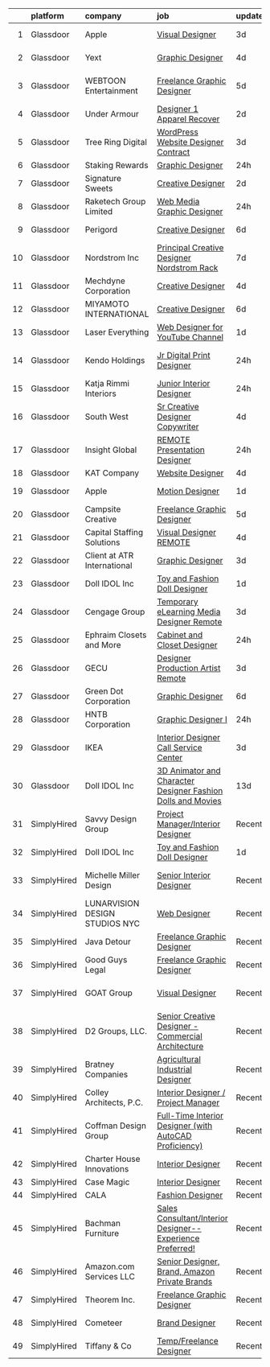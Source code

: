 

|    | platform    | company                        | job                                                                                                                                                                                                                                                                                                                                                                                                                                                                                                                                                                                                                                                                                                                                                                                                                                                                                                                                                                         | update_time   | location             |
|---:|:------------|:-------------------------------|:----------------------------------------------------------------------------------------------------------------------------------------------------------------------------------------------------------------------------------------------------------------------------------------------------------------------------------------------------------------------------------------------------------------------------------------------------------------------------------------------------------------------------------------------------------------------------------------------------------------------------------------------------------------------------------------------------------------------------------------------------------------------------------------------------------------------------------------------------------------------------------------------------------------------------------------------------------------------------|:--------------|:---------------------|
|  1 | Glassdoor   | Apple                          | [Visual Designer](https://www.glassdoor.com/partner/jobListing.htm?pos=122&ao=1136043&s=58&guid=000001823947a23085afd6372232d515&src=GD_JOB_AD&t=SR&vt=w&cs=1_75fa2d6f&cb=1658818372533&jobListingId=1008022537162&jrtk=3-0-1g8skf8ilkuig801-1g8skf8j2j46s800-9972ca5bc58af6d7-)                                                                                                                                                                                                                                                                                                                                                                                                                                                                                                                                                                                                                                                                                            | 3d            | Cupertino, CA        |
|  2 | Glassdoor   | Yext                           | [Graphic Designer](https://www.glassdoor.com/partner/jobListing.htm?pos=130&ao=1136043&s=58&guid=000001823947a23085afd6372232d515&src=GD_JOB_AD&t=SR&vt=w&ea=1&cs=1_f3b028e7&cb=1658818372537&jobListingId=1008020269513&jrtk=3-0-1g8skf8ilkuig801-1g8skf8j2j46s800-fec916a2e6c2da3c-)                                                                                                                                                                                                                                                                                                                                                                                                                                                                                                                                                                                                                                                                                      | 4d            | New York, NY         |
|  3 | Glassdoor   | WEBTOON Entertainment          | [Freelance Graphic Designer](https://www.glassdoor.com/partner/jobListing.htm?pos=112&ao=1136043&s=58&guid=000001823947a23085afd6372232d515&src=GD_JOB_AD&t=SR&vt=w&cs=1_0902d814&cb=1658818372532&jobListingId=1008018881785&jrtk=3-0-1g8skf8ilkuig801-1g8skf8j2j46s800-dc591ee017be06c1-)                                                                                                                                                                                                                                                                                                                                                                                                                                                                                                                                                                                                                                                                                 | 5d            | Los Angeles, CA      |
|  4 | Glassdoor   | Under Armour                   | [Designer 1  Apparel   Recover](https://www.glassdoor.com/partner/jobListing.htm?pos=119&ao=1136043&s=58&guid=000001823947a23085afd6372232d515&src=GD_JOB_AD&t=SR&vt=w&cs=1_86c07b16&cb=1658818372532&jobListingId=1008024516718&jrtk=3-0-1g8skf8ilkuig801-1g8skf8j2j46s800-ccd133f9e954afdc-)                                                                                                                                                                                                                                                                                                                                                                                                                                                                                                                                                                                                                                                                              | 2d            | New York, NY         |
|  5 | Glassdoor   | Tree Ring Digital              | [WordPress Website Designer  Contract ](https://www.glassdoor.com/partner/jobListing.htm?pos=108&ao=1136043&s=58&guid=000001823947a23085afd6372232d515&src=GD_JOB_AD&t=SR&vt=w&ea=1&cs=1_2972401c&cb=1658818372531&jobListingId=1008023268607&jrtk=3-0-1g8skf8ilkuig801-1g8skf8j2j46s800-8a16198373301fda-)                                                                                                                                                                                                                                                                                                                                                                                                                                                                                                                                                                                                                                                                 | 3d            | Remote               |
|  6 | Glassdoor   | Staking Rewards                | [Graphic Designer](https://www.glassdoor.com/partner/jobListing.htm?pos=113&ao=1136043&s=58&guid=000001823947a23085afd6372232d515&src=GD_JOB_AD&t=SR&vt=w&ea=1&cs=1_2fd229f6&cb=1658818372532&jobListingId=1008027670140&jrtk=3-0-1g8skf8ilkuig801-1g8skf8j2j46s800-75aa46efe73efbf0-)                                                                                                                                                                                                                                                                                                                                                                                                                                                                                                                                                                                                                                                                                      | 24h           | Remote               |
|  7 | Glassdoor   | Signature Sweets               | [Creative Designer](https://www.glassdoor.com/partner/jobListing.htm?pos=106&ao=1136043&s=58&guid=000001823947a23085afd6372232d515&src=GD_JOB_AD&t=SR&vt=w&ea=1&cs=1_f2647109&cb=1658818372531&jobListingId=1008024509991&jrtk=3-0-1g8skf8ilkuig801-1g8skf8j2j46s800-13eb26eb029e9130-)                                                                                                                                                                                                                                                                                                                                                                                                                                                                                                                                                                                                                                                                                     | 2d            | Stuart, FL           |
|  8 | Glassdoor   | Raketech Group Limited         | [Web   Media Graphic Designer](https://www.glassdoor.com/partner/jobListing.htm?pos=127&ao=1136043&s=58&guid=000001823947a23085afd6372232d515&src=GD_JOB_AD&t=SR&vt=w&ea=1&cs=1_97ee8be7&cb=1658818372537&jobListingId=1008027517302&jrtk=3-0-1g8skf8ilkuig801-1g8skf8j2j46s800-7ebc526beab243bb-)                                                                                                                                                                                                                                                                                                                                                                                                                                                                                                                                                                                                                                                                          | 24h           | Remote               |
|  9 | Glassdoor   | Perigord                       | [Creative Designer](https://www.glassdoor.com/partner/jobListing.htm?pos=111&ao=1136043&s=58&guid=000001823947a23085afd6372232d515&src=GD_JOB_AD&t=SR&vt=w&ea=1&cs=1_048c01a2&cb=1658818372532&jobListingId=1008016236562&jrtk=3-0-1g8skf8ilkuig801-1g8skf8j2j46s800-2d2da7d0de16f4a9-)                                                                                                                                                                                                                                                                                                                                                                                                                                                                                                                                                                                                                                                                                     | 6d            | Branford, CT         |
| 10 | Glassdoor   | Nordstrom Inc                  | [Principal Creative Designer   Nordstrom Rack](https://www.glassdoor.com/partner/jobListing.htm?pos=121&ao=1136043&s=58&guid=000001823947a23085afd6372232d515&src=GD_JOB_AD&t=SR&vt=w&cs=1_9f222539&cb=1658818372533&jobListingId=1008012305650&jrtk=3-0-1g8skf8ilkuig801-1g8skf8j2j46s800-a58452b8e9c2c9ac-)                                                                                                                                                                                                                                                                                                                                                                                                                                                                                                                                                                                                                                                               | 7d            | New York, NY         |
| 11 | Glassdoor   | Mechdyne Corporation           | [Creative Designer](https://www.glassdoor.com/partner/jobListing.htm?pos=115&ao=1136043&s=58&guid=000001823947a23085afd6372232d515&src=GD_JOB_AD&t=SR&vt=w&ea=1&cs=1_481f2b1d&cb=1658818372532&jobListingId=1008020113807&jrtk=3-0-1g8skf8ilkuig801-1g8skf8j2j46s800-502c6bab245108d4-)                                                                                                                                                                                                                                                                                                                                                                                                                                                                                                                                                                                                                                                                                     | 4d            | Mountain View, CA    |
| 12 | Glassdoor   | MIYAMOTO INTERNATIONAL         | [Creative Designer](https://www.glassdoor.com/partner/jobListing.htm?pos=123&ao=1136043&s=58&guid=000001823947a23085afd6372232d515&src=GD_JOB_AD&t=SR&vt=w&cs=1_59a2c9c2&cb=1658818372533&jobListingId=1008015236764&jrtk=3-0-1g8skf8ilkuig801-1g8skf8j2j46s800-630770cbcfdcd962-)                                                                                                                                                                                                                                                                                                                                                                                                                                                                                                                                                                                                                                                                                          | 6d            | Ponce, PR            |
| 13 | Glassdoor   | Laser Everything               | [Web Designer for YouTube Channel](https://www.glassdoor.com/partner/jobListing.htm?pos=118&ao=1136043&s=58&guid=000001823947a23085afd6372232d515&src=GD_JOB_AD&t=SR&vt=w&ea=1&cs=1_8372a021&cb=1658818372532&jobListingId=1008025134093&jrtk=3-0-1g8skf8ilkuig801-1g8skf8j2j46s800-0d8e0a486fc81ab9-)                                                                                                                                                                                                                                                                                                                                                                                                                                                                                                                                                                                                                                                                      | 1d            | Remote               |
| 14 | Glassdoor   | Kendo Holdings                 | [Jr Digital   Print Designer](https://www.glassdoor.com/partner/jobListing.htm?pos=129&ao=1136043&s=58&guid=000001823947a23085afd6372232d515&src=GD_JOB_AD&t=SR&vt=w&cs=1_548119ea&cb=1658818372537&jobListingId=1008028554560&jrtk=3-0-1g8skf8ilkuig801-1g8skf8j2j46s800-bcf1f846f014ade9-)                                                                                                                                                                                                                                                                                                                                                                                                                                                                                                                                                                                                                                                                                | 24h           | San Francisco, CA    |
| 15 | Glassdoor   | Katja Rimmi Interiors          | [Junior Interior Designer](https://www.glassdoor.com/partner/jobListing.htm?pos=126&ao=1136043&s=58&guid=000001823947a23085afd6372232d515&src=GD_JOB_AD&t=SR&vt=w&ea=1&cs=1_ec4111d5&cb=1658818372537&jobListingId=1008027959855&jrtk=3-0-1g8skf8ilkuig801-1g8skf8j2j46s800-3bec35b7a7914e02-)                                                                                                                                                                                                                                                                                                                                                                                                                                                                                                                                                                                                                                                                              | 24h           | Menlo Park, CA       |
| 16 | Glassdoor   | South West                     | [Sr Creative Designer   Copywriter](https://www.glassdoor.com/partner/jobListing.htm?pos=116&ao=1136043&s=58&guid=000001823947a23085afd6372232d515&src=GD_JOB_AD&t=SR&vt=w&cs=1_0e72f529&cb=1658818372532&jobListingId=1008019442445&jrtk=3-0-1g8skf8ilkuig801-1g8skf8j2j46s800-4a4bf2ee594f9bc8-)                                                                                                                                                                                                                                                                                                                                                                                                                                                                                                                                                                                                                                                                          | 4d            | Dallas, TX           |
| 17 | Glassdoor   | Insight Global                 | [REMOTE Presentation Designer](https://www.glassdoor.com/partner/jobListing.htm?pos=103&ao=1110586&s=58&guid=000001823947a23085afd6372232d515&src=GD_JOB_AD&t=SR&vt=w&cs=1_d047c8ea&cb=1658818372531&jobListingId=1008029353797&cpc=FB7E4A1762AE5BEC&jrtk=3-0-1g8skf8ilkuig801-1g8skf8j2j46s800-909bac6cea4dd9b0--6NYlbfkN0BKkHZu3wF05EeDimN_p6sYpKCMArvwa95YdH7UpkaBCqc7l59ErwqcIquYO0j72pfCcZs1Ztqq30LtMx-NHFwfBx60xutkoVNE8zVezPRu-t87tA0dyUF-7i0qWiAPyK03w_qZTSDszhuo-vzSZVXIonlGtnLpKsiMV3B_8u56An-ZL4zgM5c6Citth_rJrN4UkRKVZF3xE69-rE_V9ETFYlztiuPHsF5nwn1eTE1lUM0JfBqW9gIY2HDNFOgvz3h2qjDbvzUq1wKHDJx6MS7p2U6vKXELBbvNPERgLIP8HNPS2swCC2siFJWy3XPxx69OFa6ILvzDn6P2gwMYyhB0Ljeb-fCEJIb3xFbyttSiSfIXNpFTpYoCe6cebl0wI0DEPOjGEIFBG8DCA2KWu_8eQfLRVN1waIlODsosSJbnNzCn7iAK3MrCFFvj3Py-9HGG91EsIqPnLtJZz_g92qHH0b1QSK9W3elGhyEh1xmAy786B768PGQf)                                                                                                                          | 24h           | San Diego, CA        |
| 18 | Glassdoor   | KAT   Company                  | [Website Designer](https://www.glassdoor.com/partner/jobListing.htm?pos=109&ao=1136043&s=58&guid=000001823947a23085afd6372232d515&src=GD_JOB_AD&t=SR&vt=w&ea=1&cs=1_3317cabd&cb=1658818372532&jobListingId=1008019791424&jrtk=3-0-1g8skf8ilkuig801-1g8skf8j2j46s800-12928fda949b1117-)                                                                                                                                                                                                                                                                                                                                                                                                                                                                                                                                                                                                                                                                                      | 4d            | Remote               |
| 19 | Glassdoor   | Apple                          | [Motion Designer](https://www.glassdoor.com/partner/jobListing.htm?pos=128&ao=1136043&s=58&guid=000001823947a23085afd6372232d515&src=GD_JOB_AD&t=SR&vt=w&cs=1_c134d641&cb=1658818372537&jobListingId=1008025033702&jrtk=3-0-1g8skf8ilkuig801-1g8skf8j2j46s800-ed95eb0072bad6c0-)                                                                                                                                                                                                                                                                                                                                                                                                                                                                                                                                                                                                                                                                                            | 1d            | Cupertino, CA        |
| 20 | Glassdoor   | Campsite Creative              | [Freelance Graphic Designer](https://www.glassdoor.com/partner/jobListing.htm?pos=120&ao=1136043&s=58&guid=000001823947a23085afd6372232d515&src=GD_JOB_AD&t=SR&vt=w&ea=1&cs=1_360034b1&cb=1658818372533&jobListingId=1008017467204&jrtk=3-0-1g8skf8ilkuig801-1g8skf8j2j46s800-5fb5e31a3e97249a-)                                                                                                                                                                                                                                                                                                                                                                                                                                                                                                                                                                                                                                                                            | 5d            | Remote               |
| 21 | Glassdoor   | Capital Staffing Solutions     | [Visual Designer  REMOTE](https://www.glassdoor.com/partner/jobListing.htm?pos=104&ao=1110586&s=58&guid=000001823947a23085afd6372232d515&src=GD_JOB_AD&t=SR&vt=w&ea=1&cs=1_f3b31638&cb=1658818372531&jobListingId=1008020606131&cpc=8795CF9063CD573D&jrtk=3-0-1g8skf8ilkuig801-1g8skf8j2j46s800-8d05ca1c3eee9e76--6NYlbfkN0AHXq2vAVwR3IH7wgnTMdWCa3HguypIXx0DFudX-u0zu6XSU0N9gDGCMsnO9yvyAfOF5aEsSyeU78o6xlcfEn1OqMZeAXP26H07jpAXBxLH7MImjw94Vc5wl9j24mCsReRXv0ftLnyae4hV3eajRMzR_qmAmdQZQuNfMZEX5FTgvtnopjwJ0oCZ3_zxHSwxWCjeUNnNrtpTMqHWodhA_xabevyzKoce5B6mXbbgz1Fhf41_XeRvHAgNsZrPDb8pDF00-pPY5tds2qhmQbZWcKb4K1cdOxEtvznw17UI0MjWH0GcTaldu7qFUMea3pqhLbLZj8pQubAaZ7Scl1gToJHjWEg5vQMbUY9KlcuaoE8Yekam2-Fz8lHLmA70GfUl3Cc2q-NzgGUBQt5DKNvxZDYnaJ26cUwXytW8EElx-pCPsqAc8d6oGUU3eeP1cCsXWKX6uKtnOIJzr0RBhjEL8NfxEaHVwN64vbz_OWmKcZ2yh3dpe3pVzBR_IuE7uw6xH8B687v7uxthQA%3D%3D)                                                                                              | 4d            | Remote               |
| 22 | Glassdoor   | Client at ATR International    | [Graphic Designer](https://www.glassdoor.com/partner/jobListing.htm?pos=105&ao=1110586&s=58&guid=000001823947a23085afd6372232d515&src=GD_JOB_AD&t=SR&vt=w&ea=1&cs=1_84b038af&cb=1658818372532&jobListingId=1008022859838&cpc=9908D8D4413DBB8A&jrtk=3-0-1g8skf8ilkuig801-1g8skf8j2j46s800-cba34c279f5bf9ee--6NYlbfkN0AX4hI7SJ9l2kNfdABvJlk919Y86vyLcjizxfZOFgPMMsRq3v6HS6oghhM_BN5MgfEcTsNA3it6wzMGzaGBFFFaeXfWMOFrrFowzwZWV0FWq6-QGCcqtzSJvYSGA4hpCBznx-ugZuJLIcxypvyYnKIeI0Cg9hOiDjJE2K8XK5681oS5YWNsB0fxJu4xyxn7yIwlC3RcNXbZOfnzwGHsEA9zKEAviQU8_zxnMjBCDdYX_bKygzHBdB-SRrkTePGBl1lbvV4YwJCruHxTgidNiE7miGFYO3pwsQeLXaG6o9mqgnKlZ_Ie1wFeZeid3P4O5_W90EZb-whJUs0b3TsvHmuWwSAb6y5l9erco0j6bHr7LqTR7CTkgIcweZaJERLK04-7wRCRppyYNAmL8C9oPeXur4B7VD35LHeu-tP3Wa7jDoftiNMtywlYzd7KajngRvPHVjrHITxsDlvSXRoPnLhay5eEcO79abtlrNm9DWRANwvZKL__7_FxD8OB_tTX6-JCfKDong4CfH1Wdh_BYWPc)                                                                                                 | 3d            | Saint Paul, MN       |
| 23 | Glassdoor   | Doll IDOL Inc                  | [Toy and Fashion Doll Designer](https://www.glassdoor.com/partner/jobListing.htm?pos=107&ao=1136043&s=58&guid=000001823947a23085afd6372232d515&src=GD_JOB_AD&t=SR&vt=w&ea=1&cs=1_3c8f603f&cb=1658818372531&jobListingId=1008026239189&jrtk=3-0-1g8skf8ilkuig801-1g8skf8j2j46s800-02134f8ea2b4610e-)                                                                                                                                                                                                                                                                                                                                                                                                                                                                                                                                                                                                                                                                         | 1d            | Remote               |
| 24 | Glassdoor   | Cengage Group                  | [Temporary eLearning Media Designer  Remote ](https://www.glassdoor.com/partner/jobListing.htm?pos=110&ao=1136043&s=58&guid=000001823947a23085afd6372232d515&src=GD_JOB_AD&t=SR&vt=w&cs=1_bfb47a8a&cb=1658818372532&jobListingId=1008022740182&jrtk=3-0-1g8skf8ilkuig801-1g8skf8j2j46s800-8a99bf06a3c1a759-)                                                                                                                                                                                                                                                                                                                                                                                                                                                                                                                                                                                                                                                                | 3d            | Temecula, CA         |
| 25 | Glassdoor   | Ephraim Closets and More       | [Cabinet and Closet Designer](https://www.glassdoor.com/partner/jobListing.htm?pos=101&ao=1110586&s=58&guid=000001823947a23085afd6372232d515&src=GD_JOB_AD&t=SR&vt=w&ea=1&cs=1_37c7349c&cb=1658818372531&jobListingId=1008028467818&cpc=E773D000C9BC26FA&jrtk=3-0-1g8skf8ilkuig801-1g8skf8j2j46s800-fd963901809af6b4--6NYlbfkN0DfhRLDY5E7BVY3xhBTAobuSaZ3WR2SqAJ-w4NHeQGDZxuTLtiUsxSy1c5pCjQbY0CrurWALSMEaQQjZCnJ8pOzvrSSxbY42DSB8R5r3gVi_6QF4WE52h9l7f8GaDDZTe3UgSUoSFVC0NCDTsdlhxzadRSs2O6NCOf-9XQnOkjF6TaeF3Rc3JAXrZQ4vBEyVe9J0ZiMxTTfDuEyOL1Jk7KD1OwioO3i_bE8uUjIutLnYQmVNxmryzMZAGRh4QQ7Z6M2lSZhi0k5KOcKf5m1FrRUyow-QeCCULX0nDDr55s44nf3fEAqO_lcmPw4uVxR3hOrKkZWQe95j4HXeMsnvpOK7KkhI_h5ReL-H--KcJ5J4d5XSCnEPf4PBb5USpUsHl0eOm77W3smMW7iL92njyPNdqaVzJzkMxcyaXnVn6OwSvqGf28Zan_T-b_HKtF3eAv6AFPL4qX3fFPbfeRlFImKu1i53Fv9nLI9z2RNT_noWJJnVsNgwJSpFKTa9k9HLp0%3D)                                                                                                        | 24h           | Pompano Beach, FL    |
| 26 | Glassdoor   | GECU                           | [Designer Production Artist  Remote ](https://www.glassdoor.com/partner/jobListing.htm?pos=114&ao=1136043&s=58&guid=000001823947a23085afd6372232d515&src=GD_JOB_AD&t=SR&vt=w&cs=1_79937503&cb=1658818372532&jobListingId=1008024070976&jrtk=3-0-1g8skf8ilkuig801-1g8skf8j2j46s800-eba3e9fba45cad5b-)                                                                                                                                                                                                                                                                                                                                                                                                                                                                                                                                                                                                                                                                        | 3d            | Remote               |
| 27 | Glassdoor   | Green Dot Corporation          | [Graphic Designer](https://www.glassdoor.com/partner/jobListing.htm?pos=124&ao=1136043&s=58&guid=000001823947a23085afd6372232d515&src=GD_JOB_AD&t=SR&vt=w&cs=1_52d82509&cb=1658818372537&jobListingId=1008015966280&jrtk=3-0-1g8skf8ilkuig801-1g8skf8j2j46s800-e0ca547690ef6957-)                                                                                                                                                                                                                                                                                                                                                                                                                                                                                                                                                                                                                                                                                           | 6d            | Remote               |
| 28 | Glassdoor   | HNTB Corporation               | [Graphic Designer I](https://www.glassdoor.com/partner/jobListing.htm?pos=125&ao=1136043&s=58&guid=000001823947a23085afd6372232d515&src=GD_JOB_AD&t=SR&vt=w&cs=1_2f10dc1c&cb=1658818372537&jobListingId=1008029106067&jrtk=3-0-1g8skf8ilkuig801-1g8skf8j2j46s800-fdafdbfb3c81a6ac-)                                                                                                                                                                                                                                                                                                                                                                                                                                                                                                                                                                                                                                                                                         | 24h           | New York, NY         |
| 29 | Glassdoor   | IKEA                           | [Interior Designer   Call Service Center](https://www.glassdoor.com/partner/jobListing.htm?pos=102&ao=1110586&s=58&guid=000001823947a23085afd6372232d515&src=GD_JOB_AD&t=SR&vt=w&cs=1_d7041dca&cb=1658818372531&jobListingId=1008023116736&cpc=8795CF9063CD573D&jrtk=3-0-1g8skf8ilkuig801-1g8skf8j2j46s800-2357c15f09d9f8de--6NYlbfkN0Duvs8W9J3ng6gJug0TleWEiZhMTn3xkaahiVgbeU0KWY7EIJvg5hnSIF7iYU2XS_0jU6Sx4wmQmvg9P_US_cw-WXZHjIpgawYl_mMVJn5VYuk-s0DZ8mEMzHdbUrX3yJwdgPAHKe917rCi7UOCu8_oK09ggPuRvk2s-fCWGGPTR51p0BE7TrioRrX-dio459cfD0ouNfctFzi--RS9ZT9gRbZJXMyjhS6GcIWEWO8lYCs3E3L45gWQ6M6lMuqf71L8OILfTcw8_a7VNOFWlBQpR138tLu7o79DjZLaGMhuAWWz-7sy5wOoUTPmCFYov8iVDB4QL9rbVAuOcHglHWu5SX4lkF-EDTByeP-0aK-Ls-wjw1T10OGuzvsUjso1cbo2q3LLJnRgbpZ0i1fKyLtKBeTD7JlAXPXjYSZiR6FDzBrvi1_UjlA57hx5pjJWb4hAO4I5U1f32mMwxtyn40pa1uvWDOzfcxe3_3EmN6yr2tFk5IHEOpOl4anJYcV9S_nPklPrZ7tuJYptqpEebl3dqJQ0d6wNWC6eyfiobk0TULZUZVfTB0WpdEVkEXoq-Vf3YZTaRZMg1TWbSK7ZAXG-4IKjBFISPQA%3D) | 3d            | Baltimore, MD        |
| 30 | Glassdoor   | Doll IDOL Inc                  | [3D Animator and Character Designer   Fashion Dolls and Movies](https://www.glassdoor.com/partner/jobListing.htm?pos=117&ao=1136043&s=58&guid=000001823947a23085afd6372232d515&src=GD_JOB_AD&t=SR&vt=w&ea=1&cs=1_a7b7e473&cb=1658818372532&jobListingId=1008000050419&jrtk=3-0-1g8skf8ilkuig801-1g8skf8j2j46s800-692803b7bef0db82-)                                                                                                                                                                                                                                                                                                                                                                                                                                                                                                                                                                                                                                         | 13d           | Remote               |
| 31 | SimplyHired | Savvy Design Group             | [Project Manager/Interior Designer](https://www.simplyhired.com/job/YsTVNp6nM336MjEWyi9A2oN5zVIl9wlJWq0tDVxZK_pWOgvFYeDoqg?q=creative+designer)                                                                                                                                                                                                                                                                                                                                                                                                                                                                                                                                                                                                                                                                                                                                                                                                                             | Recently      | St. Louis, MO        |
| 32 | SimplyHired | Doll IDOL Inc                  | [Toy and Fashion Doll Designer](https://www.simplyhired.com/job/2IaKcHnDmUxDsDQaVIj2WCBTuDfSxjh-FWeZAfxuDEby9ylAz8o29g?q=creative+designer)                                                                                                                                                                                                                                                                                                                                                                                                                                                                                                                                                                                                                                                                                                                                                                                                                                 | 1d            | Remote               |
| 33 | SimplyHired | Michelle Miller Design         | [Senior Interior Designer](https://www.simplyhired.com/job/Sys27llYxhHd2Iu__rvU_izDDcx-fz8jwbDpbCIOLy5Dr_B0O3v-Mg?q=creative+designer)                                                                                                                                                                                                                                                                                                                                                                                                                                                                                                                                                                                                                                                                                                                                                                                                                                      | Recently      | Saint Petersburg, FL |
| 34 | SimplyHired | LUNARVISION DESIGN STUDIOS NYC | [Web Designer](https://www.simplyhired.com/job/7wE3pamR15HQwaEOaKGf1KcOvyxq0D-VmzrVmSzQrCffpmes8q52tw?q=creative+designer)                                                                                                                                                                                                                                                                                                                                                                                                                                                                                                                                                                                                                                                                                                                                                                                                                                                  | Recently      | Remote               |
| 35 | SimplyHired | Java Detour                    | [Freelance Graphic Designer](https://www.simplyhired.com/job/yTHNGr_2rj2rfiuzlpX9okId_jQHvk40sZ-q7z_fbjJVdtYJZTmMWg?q=creative+designer)                                                                                                                                                                                                                                                                                                                                                                                                                                                                                                                                                                                                                                                                                                                                                                                                                                    | Recently      | Remote               |
| 36 | SimplyHired | Good Guys Legal                | [Freelance Graphic Designer](https://www.simplyhired.com/job/jM1OHYhB0Kfw4TqnTCopBSQInBBYgm1dZI-1q0Tbs6fAsULJpHfgCw?q=creative+designer)                                                                                                                                                                                                                                                                                                                                                                                                                                                                                                                                                                                                                                                                                                                                                                                                                                    | Recently      | Remote               |
| 37 | SimplyHired | GOAT Group                     | [Visual Designer](https://www.simplyhired.com/job/_pMABjasQnC6Kjsddnao3Avqh1mQpX-KZKVbp3CiHlY0QuQRBSVq1g?q=creative+designer)                                                                                                                                                                                                                                                                                                                                                                                                                                                                                                                                                                                                                                                                                                                                                                                                                                               | Recently      | Los Angeles, CA      |
| 38 | SimplyHired | D2 Groups, LLC.                | [Senior Creative Designer - Commercial Architecture](https://www.simplyhired.com/job/Yzphuvu4v4KIeGAg97r-GC4K2aaGuq7WuIAfSSpOBYl9P_dmzDtnLw?q=creative+designer)                                                                                                                                                                                                                                                                                                                                                                                                                                                                                                                                                                                                                                                                                                                                                                                                            | Recently      | King of Prussia, PA  |
| 39 | SimplyHired | Bratney Companies              | [Agricultural Industrial Designer](https://www.simplyhired.com/job/Mumz6KfYzwl0Qf-6YYgrNMk_LNtPebzQLCSf-QYmA_szeaNtgnq67Q?q=creative+designer)                                                                                                                                                                                                                                                                                                                                                                                                                                                                                                                                                                                                                                                                                                                                                                                                                              | Recently      | Des Moines, IA       |
| 40 | SimplyHired | Colley Architects, P.C.        | [Interior Designer / Project Manager](https://www.simplyhired.com/job/1_AKd20zbAVYuVuimSFQQFRuE2ScgAGKuVb47R5pZ_dBMnvjp2ddmA?q=creative+designer)                                                                                                                                                                                                                                                                                                                                                                                                                                                                                                                                                                                                                                                                                                                                                                                                                           | Recently      | Blacksburg, VA       |
| 41 | SimplyHired | Coffman Design Group           | [Full-Time Interior Designer (with AutoCAD Proficiency)](https://www.simplyhired.com/job/Xx7hJsbn6OIObeoohRD70Y4VdH0y_sC279UDSdlsem1MGWNh8Uj_rg?q=creative+designer)                                                                                                                                                                                                                                                                                                                                                                                                                                                                                                                                                                                                                                                                                                                                                                                                        | Recently      | Naples, FL           |
| 42 | SimplyHired | Charter House Innovations      | [Interior Designer](https://www.simplyhired.com/job/pUH7HINwbS8DZFgpS9-Qd9JDxnG-D9Lvjngrgni9IlgKb8KYQ0gx-A?q=creative+designer)                                                                                                                                                                                                                                                                                                                                                                                                                                                                                                                                                                                                                                                                                                                                                                                                                                             | Recently      | Zeeland, MI          |
| 43 | SimplyHired | Case Magic                     | [Interior Designer](https://www.simplyhired.com/job/WAgF14JmswB6TGD-JUfpPD-963ncL4DfuCrtth1pVIXsR89yXGJEBA?q=creative+designer)                                                                                                                                                                                                                                                                                                                                                                                                                                                                                                                                                                                                                                                                                                                                                                                                                                             | Recently      | Remote               |
| 44 | SimplyHired | CALA                           | [Fashion Designer](https://www.simplyhired.com/job/6aDzFTpwu44AZz3bXq9gs0LrYsHwYDoTqkUA2QxKmz2ZZd3fPKnUPQ?q=creative+designer)                                                                                                                                                                                                                                                                                                                                                                                                                                                                                                                                                                                                                                                                                                                                                                                                                                              | Recently      | Remote               |
| 45 | SimplyHired | Bachman Furniture              | [Sales Consultant/Interior Designer-- Experience Preferred!](https://www.simplyhired.com/job/6TuJt7dhkjzybzgT-N8n2n4rIMgK9cfgACJfhp90n_CRte5UgeCTFg?q=creative+designer)                                                                                                                                                                                                                                                                                                                                                                                                                                                                                                                                                                                                                                                                                                                                                                                                    | Recently      | Milwaukee, WI        |
| 46 | SimplyHired | Amazon.com Services LLC        | [Senior Designer, Brand, Amazon Private Brands](https://www.simplyhired.com/job/jbR_pkGK3AQCPHTt8AdR8pYdEZRGa1fLDkod11wpGOiHPJHoiC7wOw?q=creative+designer)                                                                                                                                                                                                                                                                                                                                                                                                                                                                                                                                                                                                                                                                                                                                                                                                                 | Recently      | Remote               |
| 47 | SimplyHired | Theorem Inc.                   | [Freelance Graphic Designer](https://www.simplyhired.com/job/X9uns7gwmHwlm_ccFdh4AiB-UXISgpLZ7m-DP3rc-uv3Ok7Ouux7Ig?q=creative+designer)                                                                                                                                                                                                                                                                                                                                                                                                                                                                                                                                                                                                                                                                                                                                                                                                                                    | Recently      | Remote               |
| 48 | SimplyHired | Cometeer                       | [Brand Designer](https://www.simplyhired.com/job/mLo2xlLUeF76RfGIHmPlCtMwoqxsl2HkMjB5hckpfCdI4tO2VH9JRA?q=creative+designer)                                                                                                                                                                                                                                                                                                                                                                                                                                                                                                                                                                                                                                                                                                                                                                                                                                                | Recently      | New York, NY         |
| 49 | SimplyHired | Tiffany & Co                   | [Temp/Freelance Designer](https://www.simplyhired.com/job/wRSDiLSOi1eIpTXR_3xkXPTiP04kx2C6inftBdz9Zhvv1DLpbGJ13g?q=creative+designer)                                                                                                                                                                                                                                                                                                                                                                                                                                                                                                                                                                                                                                                                                                                                                                                                                                       | Recently      | New York, NY         |